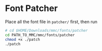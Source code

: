 # Font Patcher
Place all the font file in ```patcher/``` first, then run 
```bash
# cd $HOME/Downloads/mmc/fonts/patcher
cd PATH_TO_MMC/mmc/fonts/patcher
chmod +x ./patch
./patch
```
